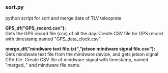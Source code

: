 ### sort.py
python script for sort and merge data of TLV teleoprate  
  
**GPS_df("GPS_record.csv"):**  
Gets the GPS record file (csv) of all the day. Create CSV file for GPS record with timestamp,named "GPS_data_clock.csv".

**merge_df("mindware text file.txt","jetson mindware signal file.csv"):**  
Gets mindware text file from the mindware device, and gets jetson signal CSV file. Create CSV file of mindware signal with timestamp, named "merged_" and mindware file name.     
